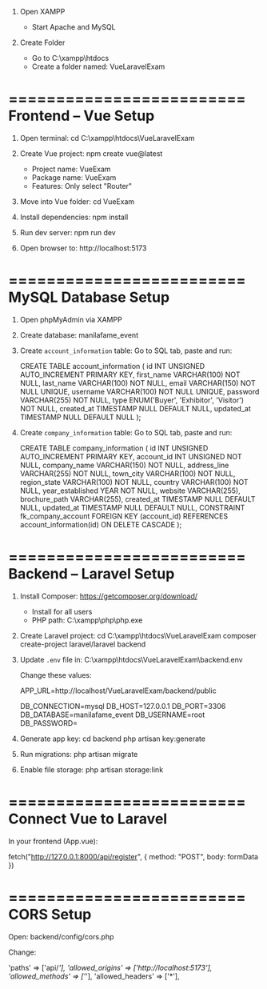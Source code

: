 1. Open XAMPP
   - Start Apache and MySQL

2. Create Folder
   - Go to C:\xampp\htdocs
   - Create a folder named: VueLaravelExam

=========================
Frontend – Vue Setup
=========================

1. Open terminal:
   cd C:\xampp\htdocs\VueLaravelExam

2. Create Vue project:
   npm create vue@latest

   - Project name: VueExam
   - Package name: VueExam
   - Features: Only select "Router"

3. Move into Vue folder:
   cd VueExam

4. Install dependencies:
   npm install

5. Run dev server:
   npm run dev

6. Open browser to:
   http://localhost:5173

=========================
MySQL Database Setup
=========================

1. Open phpMyAdmin via XAMPP

2. Create database:
   manilafame_event

3. Create `account_information` table:
   Go to SQL tab, paste and run:

   CREATE TABLE account_information (
     id INT UNSIGNED AUTO_INCREMENT PRIMARY KEY,
     first_name VARCHAR(100) NOT NULL,
     last_name VARCHAR(100) NOT NULL,
     email VARCHAR(150) NOT NULL UNIQUE,
     username VARCHAR(100) NOT NULL UNIQUE,
     password VARCHAR(255) NOT NULL,
     type ENUM('Buyer', 'Exhibitor', 'Visitor') NOT NULL,
     created_at TIMESTAMP NULL DEFAULT NULL,
     updated_at TIMESTAMP NULL DEFAULT NULL
   );

4. Create `company_information` table:
   Go to SQL tab, paste and run:

   CREATE TABLE company_information (
     id INT UNSIGNED AUTO_INCREMENT PRIMARY KEY,
     account_id INT UNSIGNED NOT NULL,
     company_name VARCHAR(150) NOT NULL,
     address_line VARCHAR(255) NOT NULL,
     town_city VARCHAR(100) NOT NULL,
     region_state VARCHAR(100) NOT NULL,
     country VARCHAR(100) NOT NULL,
     year_established YEAR NOT NULL,
     website VARCHAR(255),
     brochure_path VARCHAR(255),
     created_at TIMESTAMP NULL DEFAULT NULL,
     updated_at TIMESTAMP NULL DEFAULT NULL,
     CONSTRAINT fk_company_account FOREIGN KEY (account_id)
       REFERENCES account_information(id)
       ON DELETE CASCADE
   );

=========================
Backend – Laravel Setup
=========================

1. Install Composer:
   https://getcomposer.org/download/

   - Install for all users
   - PHP path: C:\xampp\php\php.exe

2. Create Laravel project:
   cd C:\xampp\htdocs\VueLaravelExam
   composer create-project laravel/laravel backend

3. Update `.env` file in:
   C:\xampp\htdocs\VueLaravelExam\backend\.env

   Change these values:

   APP_URL=http://localhost/VueLaravelExam/backend/public

   DB_CONNECTION=mysql
   DB_HOST=127.0.0.1
   DB_PORT=3306
   DB_DATABASE=manilafame_event
   DB_USERNAME=root
   DB_PASSWORD=

4. Generate app key:
   cd backend
   php artisan key:generate

5. Run migrations:
   php artisan migrate

6. Enable file storage:
   php artisan storage:link

=========================
Connect Vue to Laravel
=========================

In your frontend (App.vue):

   fetch("http://127.0.0.1:8000/api/register", {
     method: "POST",
     body: formData
   })

=========================
CORS Setup
=========================

Open: backend/config/cors.php

Change:

   'paths' => ['api/*'],
   'allowed_origins' => ['http://localhost:5173'],
   'allowed_methods' => ['*'],
   'allowed_headers' => ['*'],
